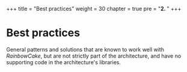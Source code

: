 +++
title = "Best practices"
weight = 30
chapter = true
pre = "<b>2. </b>"
+++

# Best practices

General patterns and solutions that are known to work well with *RainbowCake*, but are not strictly part of the architecture, and have no supporting code in the architecture's libraries.
